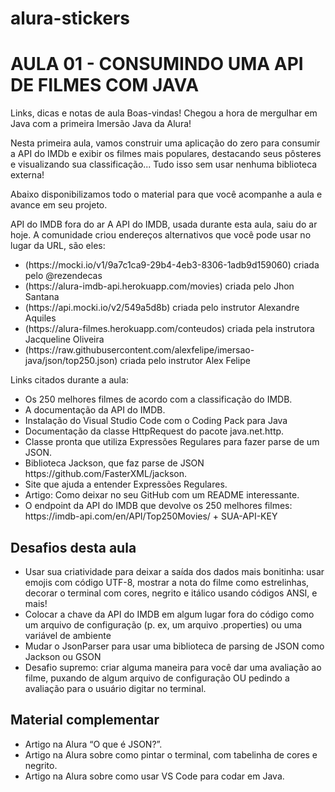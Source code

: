 # alura-stickers
<h1>AULA 01 - CONSUMINDO UMA API DE FILMES COM JAVA</h1>

Links, dicas e notas de aula
Boas-vindas! Chegou a hora de mergulhar em Java com a primeira Imersão Java da Alura!

Nesta primeira aula, vamos construir uma aplicação do zero para consumir a API do IMDb e exibir os filmes mais populares, destacando seus pôsteres e visualizando sua classificação... Tudo isso sem usar nenhuma biblioteca externa!

Abaixo disponibilizamos todo o material para que você acompanhe a aula e avance em seu projeto.

API do IMDB fora do ar
A API do IMDB, usada durante esta aula, saiu do ar hoje. A comunidade criou endereços alternativos que você pode usar no lugar da URL, são eles:

<ul>
  <li>(https://mocki.io/v1/9a7c1ca9-29b4-4eb3-8306-1adb9d159060) criada pelo @rezendecas</li>
  <li>(https://alura-imdb-api.herokuapp.com/movies) criada pelo Jhon Santana</li>
  <li>(https://api.mocki.io/v2/549a5d8b) criada pelo instrutor Alexandre Aquiles</li>
  <li>(https://alura-filmes.herokuapp.com/conteudos) criada pela instrutora Jacqueline Oliveira</li>
  <li>(https://raw.githubusercontent.com/alexfelipe/imersao-java/json/top250.json) criada pelo instrutor Alex Felipe</li>
</ul>

Links citados durante a aula:
 
<ul>
  <li>Os 250 melhores filmes de acordo com a classificação do IMDB.</li>
  <li>A documentação da API do IMDB.</li>
  <li>Instalação do Visual Studio Code com o Coding Pack para Java</li>
  <li>Documentação da classe HttpRequest do pacote java.net.http.</li>
  <li>Classe pronta que utiliza Expressões Regulares para fazer parse de um JSON.</li>
  <li>Biblioteca Jackson, que faz parse de JSON https://github.com/FasterXML/jackson.</li>
  <li>Site que ajuda a entender Expressões Regulares.</li>
  <li>Artigo: Como deixar no seu GitHub com um README interessante.</li>
  <li>O endpoint da API do IMDB que devolve os 250 melhores filmes: https://imdb-api.com/en/API/Top250Movies/ + SUA-API-KEY</li>
</ul>

<h2>Desafios desta aula</h2>

<ul>
  <li>Usar sua criatividade para deixar a saída dos dados mais bonitinha: usar emojis com código UTF-8, mostrar a nota do filme como estrelinhas, decorar o terminal com cores, negrito e itálico usando códigos ANSI, e mais!</li>
  <li>Colocar a chave da API do IMDB em algum lugar fora do código como um arquivo de configuração (p. ex, um arquivo .properties) ou uma variável de ambiente</li>
  <li>Mudar o JsonParser para usar uma biblioteca de parsing de JSON como Jackson ou GSON</li>
  <li>Desafio supremo: criar alguma maneira para você dar uma avaliação ao filme, puxando de algum arquivo de configuração OU pedindo a avaliação para o usuário digitar no terminal.</li>
</ul>

<h2>Material complementar</h2>
<ul>
  <li>Artigo na Alura “O que é JSON?”.</li>
  <li>Artigo na Alura sobre como pintar o terminal, com tabelinha de cores e negrito.</li>
  <li>Artigo na Alura sobre como usar VS Code para codar em Java.</li>
</ul>





